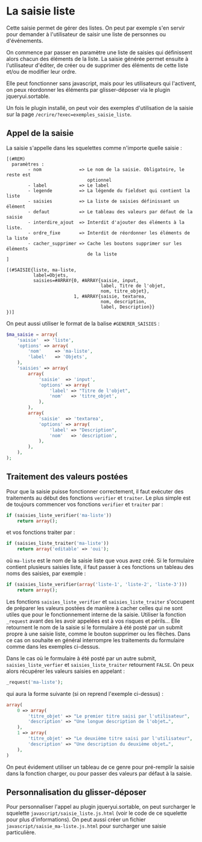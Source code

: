 
La saisie liste
===============

Cette saisie permet de gérer des listes. On peut par exemple s'en
servir pour demander à l'utilisateur de saisir une liste de personnes
ou d'événements.

On commence par passer en paramètre une liste de saisies qui
définissent alors chacun des éléments de la liste. La saisie générée
permet ensuite à l'utilisateur d'éditer, de créer ou de supprimer des
éléments de cette liste et/ou de modifier leur ordre.

Elle peut fonctionner sans javascript, mais pour les utilisateurs qui
l'activent, on peux réordonner les éléments par glisser-déposer via le
plugin jqueryui.sortable.

Un fois le plugin installé, on peut voir des exemples d'utilisation de
la saisie sur la page `/ecrire/?exec=exemples_saisie_liste`.

Appel de la saisie
------------------

La saisie s'appelle dans les squelettes comme n'importe quelle saisie :

```
[(#REM)
  paramètres :
        - nom              => Le nom de la saisie. Obligatoire, le reste est
                              optionnel
        - label            => Le label
        - legende          => La légende du fieldset qui contient la liste
        - saisies          => La liste de saisies définissant un élément
        - defaut           => Le tableau des valeurs par défaut de la saisie
        - interdire_ajout  => Interdit d'ajouter des éléments à la liste.
        - ordre_fixe       => Interdit de réordonner les éléments de la liste
        - cacher_supprimer => Cache les boutons supprimer sur les éléments
                              de la liste
]

[(#SAISIE{liste, ma-liste,
          label=Objets,
          saisies=#ARRAY{0, #ARRAY{saisie, input,
                                   label, Titre de l'objet,
                                   nom, titre_objet},
                         1, #ARRAY{saisie, textarea,
                                   nom, description,
                                   label, Description}}
})]
```

On peut aussi utiliser le format de la balise `#GENERER_SAISIES` :

```php
$ma_saisie = array(
    'saisie'  => 'liste',
    'options' => array(
        'nom'     => 'ma-liste',
        'label'   => 'Objets',
    ),
    'saisies' => array(
        array(
            'saisie'  => 'input',
            'options' => array(
                'label' => "Titre de l'objet",
                'nom'   => 'titre_objet',
            ),
        ),
        array(
            'saisie'  => 'textarea',
            'options' => array(
                'label' => "Description",
                'nom'   => 'description',
            ),
        ),
    ),
);
```

Traitement des valeurs postées
------------------------------

Pour que la saisie puisse fonctionner correctement, il faut exécuter
des traitements au début des fonctions `verifier` et `traiter`. Le
plus simple est de toujours commencer vos fonctions `verifier` et
`traiter` par :

```php
if (saisies_liste_verifier('ma-liste'))
    return array();
```

et vos fonctions traiter par :

```php
if (saisies_liste_traiter('ma-liste'))
    return array('editable' => 'oui');
```

où `ma-liste` est le nom de la saisie liste que vous avez créé. Si le
formulaire contient plusieurs saisies liste, il faut passer à ces
fonctions un tableau des noms des saisies, par exemple :

```php
if (saisies_liste_verifier(array('liste-1', 'liste-2', 'liste-3')))
    return array();
```

Les fonctions `saisies_liste_verifier` et `saisies_liste_traiter`
s'occupent de préparer les valeurs postées de manière à cacher celles
qui ne sont utiles que pour le fonctionnement interne de la
saisie. Utiliser la fonction `_request` avant des les avoir appelées
est à vos risques et périls… Elle retournent le nom de la saisie si le
formulaire à été posté par un submit propre à une saisie liste, comme
le bouton supprimer ou les flèches. Dans ce cas on souhaite en général
interrompre les traitements du formulaire comme dans les exemples
ci-dessus.

Dans le cas où le formulaire à été posté par un autre submit,
`saisies_liste_verfier` et `saisies_liste_traiter` retournent
`FALSE`. On peux alors récupérer les valeurs saisies en appelant :

```php
_request('ma-liste');
```

qui aura la forme suivante (si on reprend l'exemple ci-dessus) :

```php
array(
    0 => array(
        'titre_objet' => "Le premier titre saisi par l'utilisateur",
        'description' => "Une longue description de l'objet…",
    ),
    1 => array(
        'titre_objet' => "Le deuxième titre saisi par l'utilisateur",
        'description' => "Une description du deuxième objet…",
    ),
)
```

On peut évidement utiliser un tableau de ce genre pour pré-remplir la
saisie dans la fonction charger, ou pour passer des valeurs par défaut
à la saisie.

Personnalisation du glisser-déposer
-----------------------------------

Pour personnaliser l'appel au plugin jqueryui.sortable, on peut
surcharger le squelette `javascript/saisie_liste.js.html` (voir le
code de ce squelette pour plus d'informations). On peut aussi créer un
fichier `javascript/saisie_ma-liste.js.html` pour surcharger une
saisie particulière.
